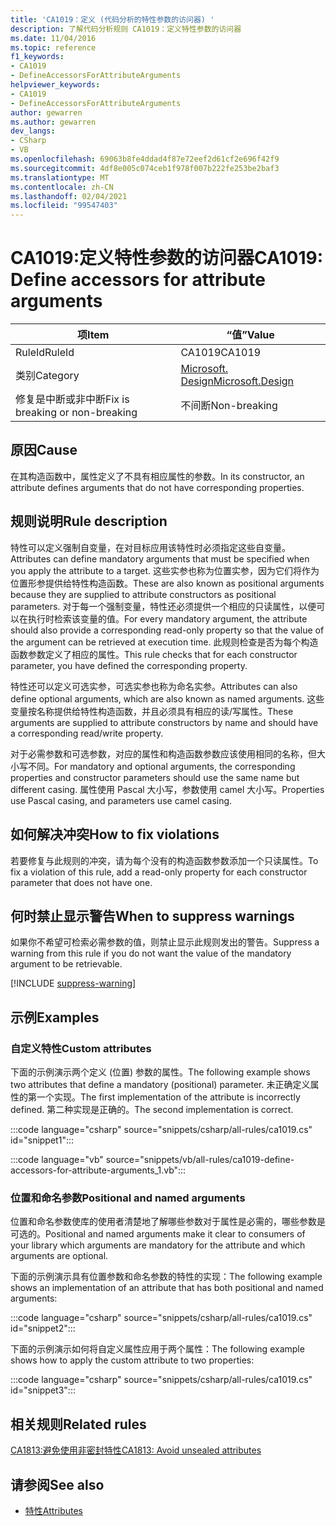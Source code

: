```yaml
---
title: 'CA1019：定义 (代码分析的特性参数的访问器) '
description: 了解代码分析规则 CA1019：定义特性参数的访问器
ms.date: 11/04/2016
ms.topic: reference
f1_keywords:
- CA1019
- DefineAccessorsForAttributeArguments
helpviewer_keywords:
- CA1019
- DefineAccessorsForAttributeArguments
author: gewarren
ms.author: gewarren
dev_langs:
- CSharp
- VB
ms.openlocfilehash: 69063b8fe4ddad4f87e72eef2d61cf2e696f42f9
ms.sourcegitcommit: 4df8e005c074ceb1f978f007b222fe253be2baf3
ms.translationtype: MT
ms.contentlocale: zh-CN
ms.lasthandoff: 02/04/2021
ms.locfileid: "99547403"
---
```

# <a name="ca1019-define-accessors-for-attribute-arguments"></a><span data-ttu-id="953fe-103">CA1019:定义特性参数的访问器</span><span class="sxs-lookup"><span data-stu-id="953fe-103">CA1019: Define accessors for attribute arguments</span></span>

| <span data-ttu-id="953fe-104">项</span><span class="sxs-lookup"><span data-stu-id="953fe-104">Item</span></span>                                     | <span data-ttu-id="953fe-105">“值”</span><span class="sxs-lookup"><span data-stu-id="953fe-105">Value</span></span>            |
|------------------------------------------|------------------|
| <span data-ttu-id="953fe-106">RuleId</span><span class="sxs-lookup"><span data-stu-id="953fe-106">RuleId</span></span>                                   | <span data-ttu-id="953fe-107">CA1019</span><span class="sxs-lookup"><span data-stu-id="953fe-107">CA1019</span></span>           |
| <span data-ttu-id="953fe-108">类别</span><span class="sxs-lookup"><span data-stu-id="953fe-108">Category</span></span>                                 | [<span data-ttu-id="953fe-109">Microsoft. Design</span><span class="sxs-lookup"><span data-stu-id="953fe-109">Microsoft.Design</span></span>](design-warnings.md) |
| <span data-ttu-id="953fe-110">修复是中断或非中断</span><span class="sxs-lookup"><span data-stu-id="953fe-110">Fix is breaking or non-breaking</span></span> | <span data-ttu-id="953fe-111">不间断</span><span class="sxs-lookup"><span data-stu-id="953fe-111">Non-breaking</span></span>     |

## <a name="cause"></a><span data-ttu-id="953fe-112">原因</span><span class="sxs-lookup"><span data-stu-id="953fe-112">Cause</span></span>

<span data-ttu-id="953fe-113">在其构造函数中，属性定义了不具有相应属性的参数。</span><span class="sxs-lookup"><span data-stu-id="953fe-113">In its constructor, an attribute defines arguments that do not have corresponding properties.</span></span>

## <a name="rule-description"></a><span data-ttu-id="953fe-114">规则说明</span><span class="sxs-lookup"><span data-stu-id="953fe-114">Rule description</span></span>

<span data-ttu-id="953fe-115">特性可以定义强制自变量，在对目标应用该特性时必须指定这些自变量。</span><span class="sxs-lookup"><span data-stu-id="953fe-115">Attributes can define mandatory arguments that must be specified when you apply the attribute to a target.</span></span> <span data-ttu-id="953fe-116">这些实参也称为位置实参，因为它们将作为位置形参提供给特性构造函数。</span><span class="sxs-lookup"><span data-stu-id="953fe-116">These are also known as positional arguments because they are supplied to attribute constructors as positional parameters.</span></span> <span data-ttu-id="953fe-117">对于每一个强制变量，特性还必须提供一个相应的只读属性，以便可以在执行时检索该变量的值。</span><span class="sxs-lookup"><span data-stu-id="953fe-117">For every mandatory argument, the attribute should also provide a corresponding read-only property so that the value of the argument can be retrieved at execution time.</span></span> <span data-ttu-id="953fe-118">此规则检查是否为每个构造函数参数定义了相应的属性。</span><span class="sxs-lookup"><span data-stu-id="953fe-118">This rule checks that for each constructor parameter, you have defined the corresponding property.</span></span>

<span data-ttu-id="953fe-119">特性还可以定义可选实参，可选实参也称为命名实参。</span><span class="sxs-lookup"><span data-stu-id="953fe-119">Attributes can also define optional arguments, which are also known as named arguments.</span></span> <span data-ttu-id="953fe-120">这些变量按名称提供给特性构造函数，并且必须具有相应的读/写属性。</span><span class="sxs-lookup"><span data-stu-id="953fe-120">These arguments are supplied to attribute constructors by name and should have a corresponding read/write property.</span></span>

<span data-ttu-id="953fe-121">对于必需参数和可选参数，对应的属性和构造函数参数应该使用相同的名称，但大小写不同。</span><span class="sxs-lookup"><span data-stu-id="953fe-121">For mandatory and optional arguments, the corresponding properties and constructor parameters should use the same name but different casing.</span></span> <span data-ttu-id="953fe-122">属性使用 Pascal 大小写，参数使用 camel 大小写。</span><span class="sxs-lookup"><span data-stu-id="953fe-122">Properties use Pascal casing, and parameters use camel casing.</span></span>

## <a name="how-to-fix-violations"></a><span data-ttu-id="953fe-123">如何解决冲突</span><span class="sxs-lookup"><span data-stu-id="953fe-123">How to fix violations</span></span>

<span data-ttu-id="953fe-124">若要修复与此规则的冲突，请为每个没有的构造函数参数添加一个只读属性。</span><span class="sxs-lookup"><span data-stu-id="953fe-124">To fix a violation of this rule, add a read-only property for each constructor parameter that does not have one.</span></span>

## <a name="when-to-suppress-warnings"></a><span data-ttu-id="953fe-125">何时禁止显示警告</span><span class="sxs-lookup"><span data-stu-id="953fe-125">When to suppress warnings</span></span>

<span data-ttu-id="953fe-126">如果你不希望可检索必需参数的值，则禁止显示此规则发出的警告。</span><span class="sxs-lookup"><span data-stu-id="953fe-126">Suppress a warning from this rule if you do not want the value of the mandatory argument to be retrievable.</span></span>

[!INCLUDE [suppress-warning](../../../../includes/code-analysis/suppress-warning.md)]

## <a name="examples"></a><span data-ttu-id="953fe-127">示例</span><span class="sxs-lookup"><span data-stu-id="953fe-127">Examples</span></span>

### <a name="custom-attributes"></a><span data-ttu-id="953fe-128">自定义特性</span><span class="sxs-lookup"><span data-stu-id="953fe-128">Custom attributes</span></span>

<span data-ttu-id="953fe-129">下面的示例演示两个定义 (位置) 参数的属性。</span><span class="sxs-lookup"><span data-stu-id="953fe-129">The following example shows two attributes that define a mandatory (positional) parameter.</span></span> <span data-ttu-id="953fe-130">未正确定义属性的第一个实现。</span><span class="sxs-lookup"><span data-stu-id="953fe-130">The first implementation of the attribute is incorrectly defined.</span></span> <span data-ttu-id="953fe-131">第二种实现是正确的。</span><span class="sxs-lookup"><span data-stu-id="953fe-131">The second implementation is correct.</span></span>

:::code language="csharp" source="snippets/csharp/all-rules/ca1019.cs" id="snippet1":::

:::code language="vb" source="snippets/vb/all-rules/ca1019-define-accessors-for-attribute-arguments_1.vb":::

### <a name="positional-and-named-arguments"></a><span data-ttu-id="953fe-132">位置和命名参数</span><span class="sxs-lookup"><span data-stu-id="953fe-132">Positional and named arguments</span></span>

<span data-ttu-id="953fe-133">位置和命名参数使库的使用者清楚地了解哪些参数对于属性是必需的，哪些参数是可选的。</span><span class="sxs-lookup"><span data-stu-id="953fe-133">Positional and named arguments make it clear to consumers of your library which arguments are mandatory for the attribute and which arguments are optional.</span></span>

<span data-ttu-id="953fe-134">下面的示例演示具有位置参数和命名参数的特性的实现：</span><span class="sxs-lookup"><span data-stu-id="953fe-134">The following example shows an implementation of an attribute that has both positional and named arguments:</span></span>

:::code language="csharp" source="snippets/csharp/all-rules/ca1019.cs" id="snippet2":::

<span data-ttu-id="953fe-135">下面的示例演示如何将自定义属性应用于两个属性：</span><span class="sxs-lookup"><span data-stu-id="953fe-135">The following example shows how to apply the custom attribute to two properties:</span></span>

:::code language="csharp" source="snippets/csharp/all-rules/ca1019.cs" id="snippet3":::

## <a name="related-rules"></a><span data-ttu-id="953fe-136">相关规则</span><span class="sxs-lookup"><span data-stu-id="953fe-136">Related rules</span></span>

[<span data-ttu-id="953fe-137">CA1813:避免使用非密封特性</span><span class="sxs-lookup"><span data-stu-id="953fe-137">CA1813: Avoid unsealed attributes</span></span>](ca1813.md)

## <a name="see-also"></a><span data-ttu-id="953fe-138">请参阅</span><span class="sxs-lookup"><span data-stu-id="953fe-138">See also</span></span>

- [<span data-ttu-id="953fe-139">特性</span><span class="sxs-lookup"><span data-stu-id="953fe-139">Attributes</span></span>](../../../standard/design-guidelines/attributes.md)

